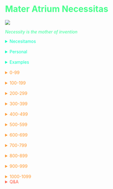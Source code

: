 # <span style='color:#46ff8b;'>Mater Atrium Necessitas</span>

![](https://i.redd.it/v3gd5zmvbkb41.gif)

<span style='color:#2eff97;'>_Necessity is the mother of invention_</span>

<span style='color:#00ffbf;'>

<details markdown='1'><summary>Necesitamos</summary>

![](http://img1.dailyonigiri.com.s3.amazonaws.com/tumblr_mtbppdZOrE1qze3hdo1_500.gif)

What do I need that the currently available options dont provide or lack? What if? How come? Why? Is this the only way? Is there a better solution? How can we make it better? How can we change this?

Necessity is why we search for stuff on the internet. You search for information on the internet because you need something. That something could be informative or entertaining. What you are looking for might come in the form of text, audio, picture or a video. 


Necessity is brought out of frustration, longing for something better,  a new and improved solution, or a remix of the existing.




Great examples, praxis , crash co, gcam mod, custom Roms, magisk

Use most historic examples and tie it together with the present, especially start with why

Some of the questions will be better off in the rants

I had a vague idea of what this quote meant, but now I have the full image. Truth be told necessity begins with a question.

During the horse and buggy days, the question was asked and the need was required
The problem is that the current mode of transportation is slow. We need something better. How can we do that? Is it possible?

The top  tech company in the world, google, said that all the languages out there are unable to meet our needs, what was born? A new language called go. A language born from frustration

I realize that the reason I have been unable to make progress is because I have not been asking myself question or rather my answers are dull. I have come to realize that the reason i was able to grow and acquire so much knowledge is because of the questions that I asked myself during high school. At that time i had inflammatory questions, questions that i was curious about. Questions of which i knew the education system till this day has no answers to. Questions of which i later found by reading books, searching the internet. Question's like is college the only way? Why do people struggle with money? How can I learn faster? How can I apply what I learn? How can I improve my brain health? Is it possible to great things without sacrificing your health and sleep? All of which i have come to find answers through great teachers living and dead. Rational Emotive Behavior Therapy, Kwik Brain podcast, Mindmap mastery by tony buzan,  Why do I want to learn programming because it's cool and makes a lot of money. Truth be told what i am actually seeking is the business side or business in the general sense. Not necessarily coding. 

Until I have multiple questions on my mind or problems that I feel need to be solved , I won't be able to make progress. It's like learning just for the sake of learning, instead of learning to do something or fix something. 

Examples

How can automate the process of clearing metadata from photos taken on phone camera?
Dcim...

</details>

</br>

<details markdown='1'><summary>Personal</summary>

![](https://i.pinimg.com/originals/47/17/12/471712e7383da85fab2d8bcffbea1777.gif)

1. **Why learn latin?** 
- To stop using an English dictionary. I will be able to improve my English and easily learn romance languages, especially spanish which I stopped since high school.

2. **Why dont I consumer  sugar?**
- Inflammation. I hate it. 

3. **Why did God invent black people?**
-

4. **Is God racist?**
-

5. **Why does auto3roticism hinder growth?**
-

6. **Is it possible for logical reasoning to overpower h0rnin3ss?**
- 

7. **Is there any reason to avoid trying new food?**
- Food poisoning
- diarrhea
- constipation
- hemorrhoids

8. **Why do you think it's better outside the USA?**
-Healthcare costs , better education, 

9. **Why do you want to go so badly?**
Because I hated living in the usa and I think life will be easier just by escaping (ignorance(
-

10. **If you can't survive in the usa what makes you think you can survive outside?**
-

11. **Why can't you stop consuming ####?**
- Fantasy is greater than reality. The amount of voluptuous eye candy available on the surface web is simply more convenient than the process it takes to get to know another homo-sapien. 

12. **Writing vs meditation?**
- Writing is effective because you can see and feel the effects in real time.Whereas meditation takes more time to achieve the same effect and meditation is environment dependent. A noisy environment is the enemy of meditation - just think about it there is a reason monks meditate in the mountains or secluded places from society. Meditating with noise canceling headphones won't exactly do anyone justice because you don't want the weight of your wearables to outweigh your thoughts

13. **What problems does game development solve?**
- Think about it, I mean its the same reason why most indie game devs haven't made it yet.They are simply making games because it's fun, cool, nostalgic , but they haven't  thought critically. Anyone can make a game, heck the easiest game type of game to make is a visual novel. But what problems does a visual novel solve? Is entertainment even considered a problem? What good does entertainment serve when there are real problems in the world that need to be addressed. 

14. **How can you meditate when you are stuck in a maladaptive daydreaming trance?**
-

15. **Is there an off switch to maladaptive daydreaming?**
-

16. **Why isn't maladaptive daydreaming in the DSM?**
-

17. **Is there an app that can help with maladaptive daydreaming?**
-

18. **Is maladaptive daydreaming something that can  be solved with an app or physical hardware/invention?**
-

19. **Is maladaptive daydreaming a brain state that can be measured with an EEG device?**
-

20. **Why do bills exist?**
- That's how life is, but is it really?

21. **How do I sync markor with Obsidian?**
-

22. **Whats the workaround for getting VST's to work on Reaper without relying on Manjaro?**
- Ever since I installed another arch based distro, but the one which requires the user to setup everything I can't seem to get most of my VST's especially Vital (spent $80) to work


23. **Does a CC0 license require attribution?**
-

24. **Is dating possibkw without Google play services?**
- No! Upon further analysis and inspection that's not possible on Android, heck not even dating apps pop up on Fdroid. An open source dating is the equivalent of dying a Virgin or being celibate. 

25. **Is it possible to do a one night stand without alcohol?**
-

26. **Do water shoes make it easier to swim?**
- No, water shoes are not Steroids, they don't function as such

27. **How would you make animated mindmaps?**
- That would be freaking awesome. Inkscape for the vector portion, Gimp for the effects, but the animation portion is what's in question. I can't think of any suitable animation tool of Linux, even though I have used Synfig Studio (very limited and slow).

28. **Is using supplements in cooking a good idea?**
- That's intriguing because you could make the argument that at the end of the day its just food, but I digress. Are you really cooking with food or are you cooking with medicine? If food is the best medicine does cooking with medicine make it a poison? The idea of adding something like fish oil inside of a baked potato perhaps...

29. **Does Male cum contain/have any special properties?**
- Aside from being the fertilizer for females eggs. What I am interested to know is if it has any healing capabilities, similar to those of stem cells

30. **Does rubbing cum on pimples alleviate the derma-inflammation?**
-

31. Are artificial stem cells the future of eradicating human illness?
-

32. **Why are gifs bigger than videos?**
- This is absolutely shocking, I thought it would be the other way around. Its a universally accepted truth. Someone mentioned on the Adobe community that they made a 4 second animation which only amounted to 4MB in MP4, whereas the gif format amounted to a  whopping 120MB. I ran into the same issue when I made a 30 second animation using Synfig Studio (1920x1080 30fps). The gif is 70MB, I don't render the video, but I can be assured that it's much smaller in size. 

33. **What will replace the gif file format?**
- There needs to be a better file format for animation that doesn't necessarily require video. Something smaller in size, faster. This makes me curious about how the Rive app reduces the file size of animation, but still optimal for development. Just how did they do it?

34. Which Firefox browser fork is better, Waterfox or Librewolf?
- One claims to be ethical by providing a perfect balance with privacy and usability (chromium look) and the other claims to be privacy centered (Firefox look)
Its F•••••g obvious, Librewolf is better. Librewolf comes with unlock origin preinstalled and the default search is duck duck go. Waterfox comes with bing as the default search, what the F••k? None of the necessary extensions are preinstalled. 

</details>

</br>

<details markdown='1'><summary>Examples</summary>

![](https://i.pinimg.com/originals/e7/26/97/e72697f0e27e9ffe53089c1ade7593ee.gif)

1. **Magisk**
> A new type of root system, packed with modules, systemless
- Necessity is the mother of invention, but it all starts with a question. Starting with why should be at the core, without it your possibilities never amount to more

2. **Go**
> A new programming language born at Google
- Google,one of the top tech companies in the world,ran into a problem. The team at Google said, "None of the programming language's out there are meeting our needs, we need something else, we need something better." The bigger problem was the fact that the solution was nowhere in sight.  Frustration filled the atmosphere and the need for a better solution was dire. Google hired some of the luminaries in computer science and got to work. Necessity is the mother of invention, but it all starts with a question. Starting with why should be at the core, without it your possibilities never amount to more. How can we fix it? How about a new programming language? Boom! The creative juices started flowing, brainstormed ideas evaporated and submerged into existence

3. **Praxis**
> Be your own credential, a boot camp
-Necessity is the mother of invention, but it all starts with a question. Starting with why should be at the core, without it your possibilities never amount to more

4. **Gcam Mod**
> Modified version of the Google camera that works on all phones and packed with extra features
- Necessity is the mother of invention, but it all starts with a question. Starting with why should be at the core, without it your possibilities never amount to more

5. **Custom Roms**
> Better security, better privacy, more features while still maintaining the  core of a phone
- Necessity is the mother of invention, but it all starts with a question. Starting with why should be at the core, without it your possibilities never amount to more

6. **Crash**
> Creating a better signal than a resume and crushing the job market.
- Necessity is the mother of invention, but it all starts with a question. Starting with why should be at the core, without it your possibilities never amount to more

7. **Uber**
> A ride sharing system...
- Necessity is the mother of invention, but it all starts with a question. Starting with why should be at the core, without it your possibilities never amount to more

8. **AirBnB**
> Next level hospitality...
- Necessity is the mother of invention, but it all starts with a question. Starting with why should be at the core, without it your possibilities never amount to more

9. **Tesla**
> Clean energy
- Necessity is the mother of invention, but it all starts with a question. Starting with why should be at the core, without it your possibilities never amount to more

10. **Netflix**
> Renting content as opposed to owning it
- Necessity is the mother of invention, but it all starts with a question. Starting with why should be at the core, without it your possibilities never amount to more


</details>


</br>

</span>

<span style='color:#ff972e;'>

<details markdown='1'><summary>0-99</summary>



<!-- Prince Kaizen Namwali -->

1. **is it possible to make a music video using a game engine?**
- Stormzy rainfall. Creating videos is inevitable. Video marketing attracts a larger audience and will land you some great deals and partnerships that you never thought were possible. 

2. **Is it possible to make animation using free and open source software, without doing it  frame by frame?**
- Throughout my searching I can't seem to find any animation tool that meets my needs on Linux. Synfig is awesome, but the rendering takes super long and the animations end up janky. The only solution which is not ideal, but gets the job done with more steps using animation tools that are built for game development. Blender is a great solution, if you have high end hardware and all the time in the world.

3. **Is it possible to create visually pleasing videos without a green screen?**
-

4. **Is it possible to mix and master music well without Avid Pro Tools?**
- Learning to mix and master using your favorite Digital audio workstation of choice takes time. It doesn't and won't happen overnight. Stop thinking that you can't do something because you don't have certain software or tools. People out there have done it and continue to do it, with open source software at that. Look at Unfa he only uses Ardour. Starting out you may be skeptical, but with time everything gets better. You will easily find your workflow and never have to worry again. You could go a step further and use scripting to enhance your workflow, if you feel that your saves presets aren't quite enough. 

5. **How can I automate the process of clearing metadata from my Android phone without having to do it manually?**
- You would need access to the DCIM folder. Scripting is only possible through Tasker. You would need to write a script that requires overlay permissions in order to interact with an app that's specifically designed to clear metadata. The challenge 

6. **How can I render using a webserver with Synfig instead of relying on the local machine resources?**
- Its time consuming to render animations with Synfig. I believe the only thing that's truly holding this software back is the the rendering engine, it's super slow. Moho Studio Pro, a proprietary animation tool available on proprietary operating systems renders much faster for the same stuff, using the same hardware too.

7. **How can I make T-UI launcher complete?**
- I love termux, but I believe it could be skipped or become unnecessary if T-UI launcher was complete. What T-UI launcher lacks, at least from my perspective is: custom commands (neofetch, Hugo), changing shell type (zsh, bash, fish)

8. **Is maladaptive daydreaming stress induced?**
-

9. **What problems does television solve?**
- None. Its a tool use to brainwash, I mean neocolonize people. 


10. **How can we stop or prevent mass shootings?**
- I proposed a radiacal idea in a publication that i published online entitled, Billion Dollar App Ideas. One of the ideas I proposed was a gun mapper, an applications that enables people with the app to track guns in real time. The problem that I felt arose with mass shootings, road rage shootings or any type of shootings for that matter was one of gun awareness. The victims were unaware that someone was wielding a gun. I like to draw the analogy that's not too far fetched from reality, but an example from the world wars. Knowing everything about your enemy in advance allows for a great counterattack or defense. The Japanese were unaware that the USA possessed nuclear technology which led to a crushing defeat. If they had known, or had they the technology, they would have been the ones writing history. However, the bigger problem is how exactly do you go about doing that? How can a simple app have the ability of tracking the specific metallic composition of guns? What factors are necessary to apply that to ghost guns? Isn't gun tracking the same as surveillance? Is there such a thing as gun privacy? Should AI or algorithms be used to biased classify who can and cannot have a gun regardless if they are a current gun owner or of their living situation?

11. **What are the dangers of revisionist history?**
- Japanese people use manji symbol as an emoji. African Americans using the N-word (repeating history). White people were the only righteous demographic during history, everyone else was evil. 

12. **How can people keep up with TV shows or anything TV related without actually watching television?**
- The first thing that popped into my mind was the same technology behind RSS (RSS readers). Its either that or developing an algorithm that becomes your second eyes. Vidangel is an awesome service that enables you to filter the scenes you don't want to watch in movies or series, but what if, you could skip watching all together? Welcome, Sum Sum TV, an app that can summarize content for you. Never binge watch again or waste hours of your life trying to catch up to some social trend. 

13. **Is necessity the mother of invention or is it the doubting Thomas in us?**
-

14. **Is it possible to download YouTube subtitles without ever having to watch the video associated with it?**
-

15. **Why is text better than a video or podcast?**
- Searchable. How long does it take to figure out what's in a 1 hour video or 1 hour podcast? - 1 hour. Where as text allows you to easily search for keywords
- Speed reading and easier for mind mapping
- Text is timeless, why would someone want to watch a black and white movie from the past? Probably because they're white and racist
- Allows you to convey exactly what you are thinking, whereas in video it would be difficult to do so otherwise.

16. **Is it possible to write a book on Android?**
- I believe there is a way, but I haven't found the answer to it yet. If pandoc works then its possible.

17. **Is it possible to search for keywords in an entire eBook, without having to be on a specific page?**
- I am not sure if its really possible to do a global search, but I would interested. Its the next level of speed reading.

18. **What would it take to build a global comic database?**
- Good reads is great when it comes to books, but it's limitation lies in its bias for unpopular books and books of other languages (not in English)
- MyAnime list is great, but its only limited to manga and anime, no manhua or manhwa.
- Kitsu & Anilist are great options, despite Anilist being ahead, but the problem that encountered with these platforms is the fact that they use the Myanime list API for exporting. You can't export your mnahwa and manhua list. Its unfair, I believe thats exportation bias. 
- The proposal isn't to include western comics because those suck, but to have the greatness of Anilist, but  with the ability to export manhua and manhwa.

19. **Is it possible to fix the details tag not working in Obsidian?**
- The biggest pet peeve I have with Obsidian is the fact that the details tag doesn't work and because of that I am forced to scroll to see all my content. I hate scrolling , unless its a manhwa. I don't like reading markdown the same way that I read my manhwa. 

20. **Is cloud mining and hardware mining the only way to mine cryptocurrency?**
@- I proposed a radical idea in an online publication entitled, Billion Dollar App Ideas. In that publication one of the crazy ideas was mining through the act of autoeroticism. Auto3roticism with the aid of s3x toys, but more specifically smart s3x toys. 

21. **Is there a steganography app for mobile?**
- Steganography is a method of cryptography that involves encrypting information in ordinary files, but more specifically, images. Throughout my searching I have not found any application that does this. It would be great, if it existed and it would be even better if you use gifs as well. Gifs or images with memes are probably harmless and to the naked eye, look ordinary.

22. **Is there an offline mobile app for programming language documentation?**
- A dog is a mans best friend,  but documentation is a developers best friend. Having offline documentation is a surplus and its possible on desktop, but its a challenge on mobile. Being able to read documentation on a mobile device would be great because that way you're always in the know.

23. **What does it take to make a music generator?**
- Wolfram tone generator is by far the best, but its not offline.
- I would love to make a reggae music generator, as a first project and then eventually branch out to my other favorite genres 

24. **What does no student left behind look look like?**
- I believe the answer could be found through networking, but I think a great solution comes from an online Publication I published called Billion Dollar App Ideas. One of the ideas I proposed was an application that enables you to share notes, quiz answers and test answers with peers. Its not cheating, its collaboration and the truth of the fact that academia isn't a place that facilitated learning, but kills imagination, growth through a metric system of excellent thats devoid of reality. 

25. **How can Christians experience the different flavors/ denominations without ever having to attend in person worship?**
- I proposed a radical idea in an online publication entitled Billion Dollar App Ideas. The idea was simply an application that enables you to virtually experience different services in one

26. **Is it possible to procedurally generate Gregorian chants in the same manner that music is done?**
- Music generators are not a thing of the past and are used 

27. **Is it possible to communicate through EEG headsets?**
- This video shows what's possible with EEG headsets and drawing from that lens I believe EEG devices can do much more than simply read the electric activity of brainwaves.

28. **What would it take to build a decentralized application that incentivizes people who watch television?**
- I love the concept of LBRY, but I think the idea could go even further. This very idea could transform the way we view TV because the brutally honest truth is that it's a waste of time. If you could get paid to Watch television even better. The idea of basic attention token and the incentivization model of LBRY applies across all smart TVs. 

29. **What would a virtual fitting room look like?**
- The answer is drawn from an online publication that I published entitled Billion Dollar App Ideas.When you go shopping at a clothing store, you have the added advantage of trying the clothes on in a fitting room. When shopping online you simply go by the pictures and start thinking to yourself, "I will definitely look cool,once I order these clothes." Mind visualization has its limits, but you dont have to visualize it.Meet, Clothe thyself, an application that enables you to create a hyperrealistic 3D model of yourself. This model can be used across various Ecommerce sites.Clothe thyself is cross platform app that utilizes the power of Extended Reality Technology (VR, AR, & MR). This would make a pretty dope Saas. 

30. **What does it take for a developing country to become a developed country?**
- Is is the style of government? In the words of (insert name), " its hard for a developing country to develop using democracy." First world countries were built by slaves,but it slavery the answer? Japan was built through neocolonialism, but is neocolonialism the answer? Some countries were built by immigrant's, is the exploitation of foreign labor (immigrants) the answer?

31. **Is it possible to use GDScript as a scripting language outside of the Godot Game Engine?**
- I believe this would open a new set of possibilities. Adding gamification elements to apps like Gimp, Inkscape, Aseprite and more.

32. What would it take to build a divine voice assistant?
- The assistant is activated by saying Dear God, proceeded with a question like what is the greatest commandment in the Bible

33. Are citation sites like citation machine just fancy decorated web scrapers?
- It would be great as an add-on instead of the website

34. Does an offline email viewer exist on Android?
-



</details>


</br>

<details markdown='1'><summary>100-199</summary>


</details>

</br>

<details markdown='1'><summary>200-299</summary>


</details>

</br>

<details markdown='1'><summary>300-399</summary>


</details>

</br>

<details markdown='1'><summary>400-499</summary>


</details>

</br>

<details markdown='1'><summary>500-599</summary>


</details>

</br>

<details markdown='1'><summary>600-699</summary>


</details>

</br>

<details markdown='1'><summary>700-799</summary>


</details>

</br>

<details markdown='1'><summary>800-899</summary>


</details>

</br>

<details markdown='1'><summary>900-999</summary>

<details markdown='1'><summary>Expand / Collapse</summary>


</details>
</details>

</br>

<details markdown='1'><summary>1000-1099</summary>


</details>

</span>

<span style='color:#ff5d46;'>

<details markdown='1'><summary>Q&A</summary>


</details>

</span>
